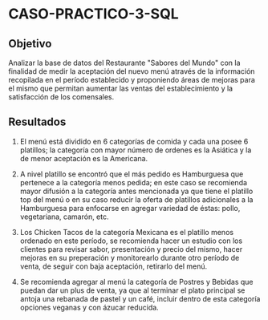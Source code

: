 # CASO-PRACTICO-3-SQL

## Objetivo

   Analizar la base de datos del Restaurante "Sabores del Mundo" con la finalidad de medir la aceptación del nuevo menú através de la información recopilada en el período establecido y proponiendo áreas de mejoras para el mismo que permitan aumentar las ventas del establecimiento y la satisfacción de los comensales. 

## Resultados

1) El menú está dividido en 6 categorías de comida y cada una posee 6 platillos; la categoría con mayor número de ordenes es la Asiática y la de menor aceptación es la Americana.
   
2) A nivel platillo se encontró que el más pedido es Hamburguesa que pertenece a la categoría menos pedida; en este caso se recomienda mayor difusión a la categoría antes mencionada ya que tiene el platillo top del menú o en su caso reducir la oferta de platillos adicionales a la Hamburguesa para enfocarse en agregar variedad de éstas: pollo, vegetariana, camarón, etc.

3) Los Chicken Tacos de la categoría Mexicana es el platillo menos ordenado en este período, se recomienda hacer un estudio con los clientes para revisar sabor, presentación y precio del mismo, hacer mejoras en su preperación y monitorearlo durante otro período de venta, de seguir con baja aceptación, retirarlo del menú.

4) Se recomienda agregar al menú la categoría de Postres y Bebidas que puedan dar un plus de venta, ya que al terminar el plato principal se antoja una rebanada de pastel y un café, incluir dentro de esta categoría opciones veganas y con ázucar reducida.


